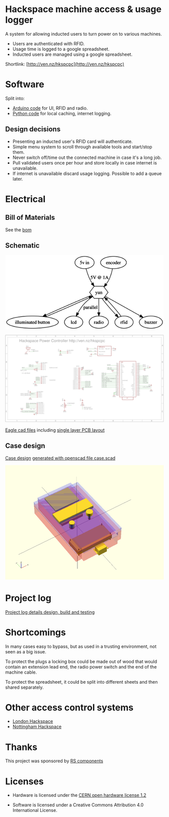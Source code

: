 # Hackspace machine access & usage logger

A system for allowing inducted users to turn power on to various machines. 

* Users are authenticated with RFID.
* Usage time is logged to a google spreadsheet.
* Inducted users are managed using a google spreadsheet.

Shortlink: [http://ven.nz/hkspcpc](http://ven.nz/hkspcpc)

# Software

Split into:

* [Arduino code](software/power_controller/) for UI, RFID and radio. 
* [Python code](software/python/) for local caching, internet logging.

## Design decisions

* Presenting an inducted user's RFID card will authenticate.
* Simple menu system to scroll through available tools and start/stop them.
* Never switch off/time out the connected machine in case it's a long job.
* Pull validated users once per hour and store locally in case internet is unavailable.
* If internet is unavailable discard usage logging. Possible to add a queue later.

# Electrical

## Bill of Materials

See the [bom](electronics/bom.md)

## Schematic

![electrical components and wiring](electronics/electrical.png)

![schematic](electronics/schematic.png)

[Eagle cad files](electronics) including [single layer PCB
layout](electronics/board.png)


## Case design

[Case design](case/case.md) [generated with openscad file case.scad](case/case.scad)

![case](case/case.png)

# Project log

[Project log details design, build and testing](project_log.md)


# Shortcomings

In many cases easy to bypass, but as used in a trusting environment, not seen as a big issue. 

To protect the plugs a locking box could be made out of wood that would contain an extension lead end, the radio power switch and the end of the machine cable.

To protect the spreadsheet, it could be split into different sheets and then
shared separately.

# Other access control systems

* [London Hackspace](https://wiki.london.hackspace.org.uk/view/Project:Tool_Access_Control)
* [Nottingham Hackspace](https://wiki.nottinghack.org.uk/wiki/Nhtools)

# Thanks

This project was sponsored by [RS components](http://uk.rs-online.com/web/)

# Licenses

* Hardware is licensed under the [CERN open hardware license 1.2](http://www.ohwr.org/attachments/2388/cern_ohl_v_1_2.txt)

* Software is licensed under a Creative Commons Attribution 4.0 International License.
